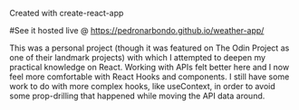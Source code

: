 Created with create-react-app

#See it hosted live @ https://pedronarbondo.github.io/weather-app/

This was a personal project (though it was featured on The Odin Project as one of their landmark projects) with which I attempted to deepen my practical knowledge on React. Working with APIs felt better here and I now feel more comfortable with React Hooks and components. I still have some work to do with more complex hooks, like useContext, in order to avoid some prop-drilling that happened while moving the API data around.

